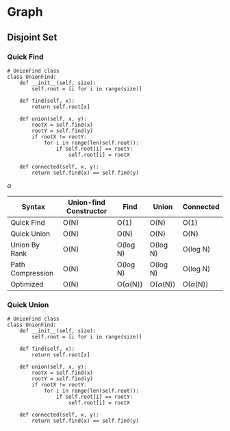 # Graph

## Disjoint Set

### Quick Find

```
# UnionFind class
class UnionFind:
    def __init__(self, size):
        self.root = [i for i in range(size)]

    def find(self, x):
        return self.root[x]
		
    def union(self, x, y):
        rootX = self.find(x)
        rootY = self.find(y)
        if rootX != rootY:
            for i in range(len(self.root)):
                if self.root[i] == rootY:
                    self.root[i] = rootX

    def connected(self, x, y):
        return self.find(x) == self.find(y)
```
$\alpha$

| Syntax      | Union-find Constructor | Find | Union | Connected |
| ----------- | ----------- |---|---|---|
| Quick Find  | O(N)       | O(1) | O(N) | O(1) |
| Quick Union | O(N)       | O(N) |  O(N) |  O(N) |
| Union By Rank | O(N)       | O(log N) |  O(log N) |  O(log N) |
| Path Compression | O(N)       | O(log N) |  O(log N) |  O(log N) |
| Optimized | O(N) | O($\alpha$(N)) | O($\alpha$(N)) | O($\alpha$(N)) |
### Quick Union

```
# UnionFind class
class UnionFind:
    def __init__(self, size):
        self.root = [i for i in range(size)]

    def find(self, x):
        return self.root[x]
		
    def union(self, x, y):
        rootX = self.find(x)
        rootY = self.find(y)
        if rootX != rootY:
            for i in range(len(self.root)):
                if self.root[i] == rootY:
                    self.root[i] = rootX

    def connected(self, x, y):
        return self.find(x) == self.find(y)
```
